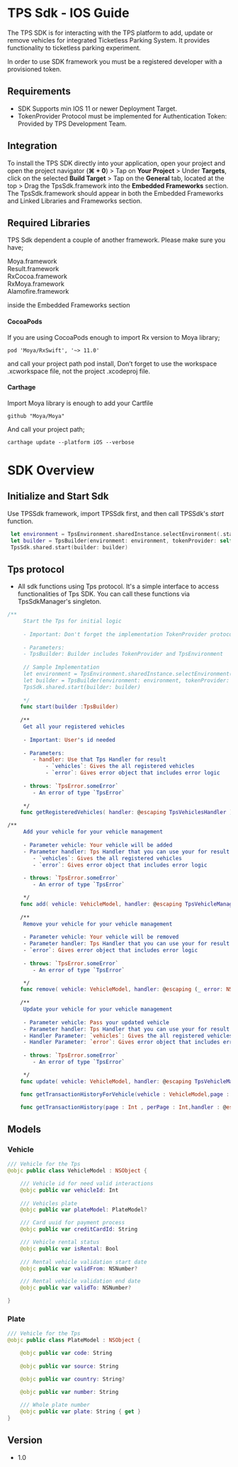 
#  TPS Sdk - IOS Guide

The TPS SDK is for interacting with the TPS platform to add, update or remove vehicles for integrated Ticketless Parking System. It provides functionality to ticketless parking experiment.

In order to use SDK framework you must be a registered developer with a provisioned token.

## Requirements
* SDK Supports min IOS 11 or newer Deployment Target.
* TokenProvider Protocol must be implemented for Authentication Token: Provided by TPS Development Team.

## Integration 

To install the TPS SDK directly into your application, open your project and open the project navigator (**⌘ + 0**) > Tap on **Your Project** > Under **Targets**, click on the selected **Build Target** > Tap on the **General** tab, located at the top > Drag the TpsSdk.framework into the **Embedded Frameworks** section. The TpsSdk.framework should appear in both the Embedded Frameworks and Linked Libraries and Frameworks section.

## Required Libraries

TPS Sdk dependent a couple of another framework. Please make sure you have;
 
 Moya.framework\
 Result.framework\
 RxCocoa.framework\
 RxMoya.framework\
 Alamofire.framework

inside the Embedded Frameworks section

#### CocoaPods 

If you are using CocoaPods enough to import Rx version to Moya library;

```
pod 'Moya/RxSwift', '~> 11.0'
```

and call your project path pod install, Don’t forget to use the workspace .xcworkspace file, not the project .xcodeproj file.

#### Carthage
Import Moya library is enough to add your Cartfile

```
github "Moya/Moya"
```
And call your project path;

```
carthage update --platform iOS --verbose
```

# SDK Overview

## Initialize and Start Sdk
 Use TPSSdk framework, import TPSSdk first, and then call TPSSdk's *start* function.


```swift
 let environment = TpsEnvironment.sharedInstance.selectEnvironment(.staging)
 let builder = TpsBuilder(environment: environment, tokenProvider: self)
 TpsSdk.shared.start(builder: builder)
 ```

## Tps protocol

* All sdk functions using Tps protocol. It's a simple interface to access functionalities of Tps SDK. You can call these functions via TpsSdkManager's singleton.

```swift
/**
     Start the Tps for initial logic
     
     - Important: Don't forget the implementation TokenProvider protocol for your valid access which is given by the Tps.
     
     - Parameters:
     - TpsBuilder: Builder includes TokenProvider and TpsEnvironment
     
     // Sample Implementation
     let environment = TpsEnvironment.sharedInstance.selectEnvironment(.staging)
     let builder = TpsBuilder(environment: environment, tokenProvider: self)
     TpsSdk.shared.start(builder: builder)
     
     */
    func start(builder :TpsBuilder)
    
    /**
     Get all your registered vehicles
     
     - Important: User's id needed
     
     - Parameters:
        - handler: Use that Tps Handler for result
            - `vehicles`: Gives the all registered vehicles
            - `error`: Gives error object that includes error logic
     
     - throws: `TpsError.someError`
        - An error of type `TpsError`
     
     */
    func getRegisteredVehicles( handler: @escaping TpsVehiclesHandler )

/**
     Add your vehicle for your vehicle management
     
     - Parameter vehicle: Your vehicle will be added
     - Parameter handler: Tps Handler that you can use your for result
        - `vehicles`: Gives the all registered vehicles
        - `error`: Gives error object that includes error logic
     
     - throws: `TpsError.someError`
        - An error of type `TpsError`

     */
    func add( vehicle: VehicleModel, handler: @escaping TpsVehicleManagementHandler )
    
    /**
     Remove your vehicle for your vehicle management
     
     - Parameter vehicle: Your vehicle will be removed
     - Parameter handler: Tps Handler that you can use your for result
     - `error`: Gives error object that includes error logic
     
     - throws: `TpsError.someError`
        - An error of type `TpsError`

     */
    func remove( vehicle: VehicleModel, handler: @escaping (_ error: NSError?) -> Void )
    
    /**
     Update your vehicle for your vehicle management
     
     - Parameter vehicle: Pass your updated vehicle
     - Parameter handler: Tps Handler that you can use your for result
     - Handler Parameter: `vehicles`: Gives the all registered vehicles
     - Handler Parameter: `error`: Gives error object that includes error logic
     
     - throws: `TpsError.someError`
        - An error of type `TpsError`

     */
    func update( vehicle: VehicleModel, handler: @escaping TpsVehicleManagementHandler )

    func getTransactionHistoryForVehicle(vehicle : VehicleModel,page : Int , perPage : Int,handler : @escaping TpsTransactionHandler)

    func getTransactionHistory(page : Int , perPage : Int,handler : @escaping TpsTransactionHandler)


```
## Models

### Vehicle
```swift
/// Vehicle for the Tps
@objc public class VehicleModel : NSObject {

    /// Vehicle id for need valid interactions
    @objc public var vehicleId: Int
    
    /// Vehicles plate
    @objc public var plateModel: PlateModel?

    /// Card uuid for payment process
    @objc public var creditCardId: String

    /// Vehicle rental status
    @objc public var isRental: Bool
    
    /// Rental vehicle validation start date
    @objc public var validFrom: NSNumber?

    /// Rental vehicle validation end date
    @objc public var validTo: NSNumber?

}

```

### Plate
```swift
/// Vehicle for the Tps
@objc public class PlateModel : NSObject {

    @objc public var code: String
    
    @objc public var source: String

    @objc public var country: String?

    @objc public var number: String
    
    /// Whole plate number 
    @objc public var plate: String { get }
}

```

## Version
* 1.0
